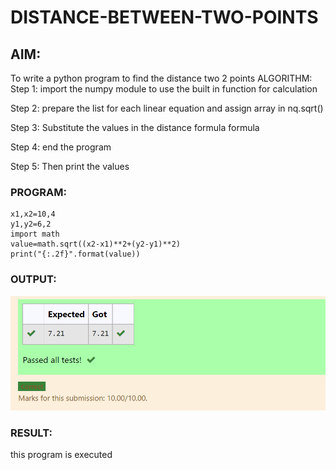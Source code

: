 # DISTANCE-BETWEEN-TWO-POINTS

## AIM:
To write a python program to find the distance two 2 points
ALGORITHM:
Step 1:
import the numpy module to use the built in function for calculation

Step 2:
prepare the list for each linear equation and assign array in nq.sqrt()

Step 3:
Substitute the values in the distance formula formula

Step 4:
end the program

Step 5:
Then print the values
### PROGRAM:
```
x1,x2=10,4
y1,y2=6,2
import math
value=math.sqrt((x2-x1)**2+(y2-y1)**2)
print("{:.2f}".format(value))
  ```


### OUTPUT:
![output](.//distancebetweenttwopoints.png)


### RESULT:
this program is executed
